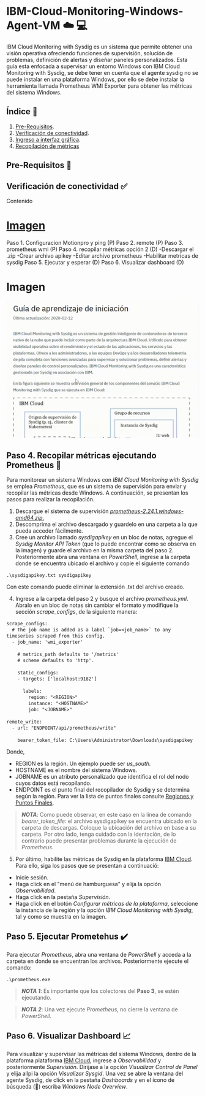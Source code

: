 # IBM-Cloud-Monitoring-Windows-Agent-VM :cloud: :computer:
IBM Cloud Monitoring with Sysdig es un sistema que permite obtener una visión operativa ofreciendo funciones de supervisión, solución de problemas, definición de alertas y diseñar paneles personalizados. Esta guía esta enfocada a supervisar un entorno Windows con IBM Cloud Monitoring with Sysdig, se debe tener en cuenta que el agente sysdig no se puede instalar en una plataforma Windows, por ello se debe instalar la herramienta llamada Prometheus WMI Exporter para obtener las métricas del sistema Windows.

## Índice  :bookmark_tabs:
1. [Pre-Requisitos](#Pre-Requisitos-pencil).
2. [Verificación de conectividad](#Verificación-de-conectividad).
3. [Ingreso a interfaz gráfica](#Ingreso-a-interfaz-gráfica).
4. [Recopilación de métricas]()

## Pre-Requisitos :pencil:
## Verificación de conectividad :white_check_mark:
Contenido
# [Imagen](#Imagen)
Paso 1. Configuracion Motionpro y ping (P)
Paso 2. remote (P)
Paso 3. prometheus wmi (P)
Paso 4. recopilar métricas opción 2 (D)
-Descargar el .zip
-Crear archivo apikey
-Editar archivo prometheus
-Habilitar metricas de sysdig
Paso 5. Ejecutar y esperar (D)
Paso 6. Visualizar dashboard (D)

# Imagen
<p align="center"><img width="520" src="https://github.com/emeloibmco/IBM-Cloud-Monitoring-Windows-Agent-VM/blob/main/prueba_Trim.gif"></p>



## Paso 4. Recopilar métricas ejecutando Prometheus :hammer:
Para monitorear un sistema Windows con *IBM Cloud Monitoring with Sysdig* se emplea *Prometheus*, que es un sistema de supervisión para enviar y recopilar las métricas desde Windows. A continuación, se presentan los pasos para realizar la recopilación.

1. Descargue el sistema de supervisión [*prometheus-2.24.1.windows-amd64.zip*.](https://prometheus.io/download/) 
2. Descomprima el archivo descargado y guardelo en una carpeta a la que pueda acceder fácilmente. 
3. Cree un archivo llamado *sysdigapikey* en un bloc de notas, agregue el *Sysdig Monitor API Token* (que lo puede encontrar como se observa en la imagen) y guarde el archivo en la misma carpeta del paso 2. Posteriormente abra una ventana en *PowerShell*, ingrese a la carpeta donde se encuentra ubicado el archivo y copie el siguiente comando 
```
.\sysdigapikey.txt sysdigapikey
```
   Con este comando puede eliminar la extensión .txt del archivo creado. 

4. Ingrese a la carpeta del paso 2 y busque el archivo *prometheus.yml*. Abralo en un bloc de notas sin cambiar el formato y modifique la sección *scrape_configs*, de la siguiente manera:
```
scrape_configs:
  # The job name is added as a label `job=<job_name>` to any timeseries scraped from this config.
  - job_name: 'wmi_exporter'

    # metrics_path defaults to '/metrics'
    # scheme defaults to 'http'.

    static_configs:
    - targets: ['localhost:9182']

      labels:
        region: "<REGION>"
        instance: "<HOSTNAME>"
        job: "<JOBNAME>"

remote_write:
  - url: "ENDPOINT/api/prometheus/write"

    bearer_token_file: C:\Users\Administrator\Downloads\sysdigapikey
```
Donde,
- REGION es la región. Un ejemplo puede ser *us_south.*
- HOSTNAME es el nombre del sistema Windows.
- JOBNAME es un atributo personalizado que identifica el rol del nodo cuyos datos está recopilando.
- ENDPOINT es el punto final del recopilador de Sysdig y se determina según la región. Para ver la lista de puntos finales consulte [Regiones y Puntos Finales](https://cloud.ibm.com/docs/Monitoring-with-Sysdig?topic=Monitoring-with-Sysdig-endpoints#endpoints_ingestion).

>**_NOTA_**: Como puede observar, en este caso en la linea de comando *bearer_token_file:* el archivo sysdigapikey se encuentra ubicado en la carpeta de descargas. Coloque la ubicación del archivo en base a su carpeta. Por otro lado, tenga cuidado con la identación, de lo contrario puede presentar problemas durante la ejecución de *Prometheus*.

5. Por último, habilite las métricas de Sysdig en la plataforma [IBM Cloud](https://cloud.ibm.com/login). Para ello, siga los pasos que se presentan a continuació:
- Inicie sesión.
- Haga click en el "menú de hamburguesa" y elija la opción *Observabilidad*.
- Haga click en la pestaña *Supervisión*.
- Haga click en el botón *Configurar métricas de la plataforma*, seleccione la instancia de la región y la opción *IBM Cloud Monitoring with Sysdig*, tal y como se muestra en la imagen.
 
 
## Paso 5. Ejecutar Prometehus :heavy_check_mark:
Para ejecutar *Prometheus*, abra una ventana de *PowerShell* y acceda a la carpeta en donde se encuentran los archivos. Posteriormente ejecute el comando:
```
.\prometheus.exe 
```
>**_NOTA 1_**: Es importante que los colectores del **Paso 3**, se estén ejecutando. 

>**_NOTA 2_**: Una vez ejecute *Prometheus*, no cierre la ventana  de *PowerShell*.


## Paso 6. Visualizar Dashboard :chart_with_upwards_trend:
Para visualizar y supervisar las métricas del sistema Windows, dentro de la plataforma plataforma [IBM Cloud](https://cloud.ibm.com/login), ingrese a *Observabilidad* y posteriormente *Supervisión*. Dirijase a la opción *Visualizar Control de Panel* y elija allpi la opción *Visualizar Sysgid*. Una vez se abre la ventana del agente Sysdig, de click en la pestaña *Dashboards* y en el ícono de búsqueda (:mag_right:) escriba *Windows Node Overview*.
